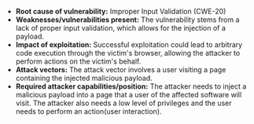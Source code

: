 - **Root cause of vulnerability:** Improper Input Validation (CWE-20)
- **Weaknesses/vulnerabilities present:** The vulnerability stems from a lack of proper input validation, which allows for the injection of a payload.
- **Impact of exploitation:**  Successful exploitation could lead to arbitrary code execution through the victim's browser, allowing the attacker to perform actions on the victim's behalf.
- **Attack vectors:** The attack vector involves a user visiting a page containing the injected malicious payload.
- **Required attacker capabilities/position:** The attacker needs to inject a malicious payload into a page that a user of the affected software will visit. The attacker also needs a low level of privileges and the user needs to perform an action(user interaction).